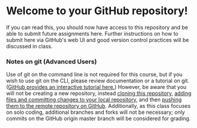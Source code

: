 # Welcome to your GitHub repository!

If you can read this, you should now have access to this repository and be able to submit future assignments here. Further instructions on how to submit here via GitHub's web UI and good version control practices will be discussed in class.

### Notes on git (Advanced Users)

Use of git on the command line is not required for this course, but if you wish to use git on the CLI, please review documentation or a tutorial on git. ([GitHub provides an interactive tutorial here.](https://try.github.io/)) However, be aware that you will not be creating a new repository, instead [cloning this repository](https://help.github.com/articles/cloning-a-repository/), [adding files and committing changes to your local repository](https://help.github.com/articles/adding-a-file-to-a-repository-using-the-command-line/), and then [pushing them to the remote repository on GitHub](https://help.github.com/articles/pushing-to-a-remote/). Additionally, as this class focuses on solo coding, additional branches and forks will not be necessary; only commits on the GitHub origin master branch will be considered for grading.

